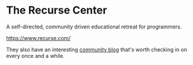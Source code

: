 # The Recurse Center
A self-directed, community driven educational retreat for programmers.



https://www.recurse.com/

They also have an interesting [community blog](https://joy.recurse.com/)  that's worth checking in on every once and a while.
